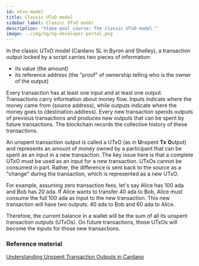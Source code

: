 ```yaml
---
id: utxo-model
title: Classic UTxO model
sidebar_label: Classic UTxO model
description: "Stake pool course: The classic UTxO model." 
image: ../img/og/og-developer-portal.png
---
```


In the classic UTxO model (Cardano SL in Byron and Shelley), a transaction output locked by a script carries two pieces of information:

* its value (the amount)
* its reference address (the "proof" of ownership telling who is the owner of the output)

Every transaction has at least one input and at least one output. Transactions carry information about money flow. Inputs indicate where the money came from (source address), while outputs indicate where the money goes to (destination address). Every new transaction spends outputs of previous transactions and produces new outputs that can be spent by future transactions. The blockchain records the collective history of these transactions.

An unspent transaction output is called a UTxO (as in **U**nspent **Tx** **O**utput) and represents an amount of money owned by a participant that can be spent as an input in a new transaction. The key issue here is that a complete UTxO must be used as an input for a new transaction. UTxOs cannot be consumed in part. Rather, the difference is sent back to the source as a "change" during the transaction, which is represented as a new UTxO.

For example, assuming zero transaction fees, let's say Alice has 100 ada and Bob has 20 ada. If Alice wants to transfer 40 ada to Bob, Alice must consume the full 100 ada as input to the new transaction. This new transaction will have two outputs: 40 ada to Bob and 60 ada to Alice.

Therefore, the current balance in a wallet will be the sum of all its unspent transaction outputs (UTxOs). On future transactions, those UTxOs will become the inputs for those new transactions.

### Reference material

[Understanding Unspent Transaction Outputs in Cardano](https://emurgo.io/blog/understanding-unspent-transaction-outputs-in-cardano)
